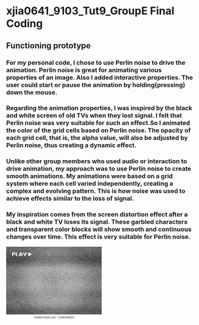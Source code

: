 # xjia0641_9103_Tut9_GroupE Final Coding
## Functioning prototype

### For my personal code, I chose to use Perlin noise to drive the animation. Perlin noise is great for animating various properties of an image. Also I added interactive properties. The user could start or pause the animation by holding(pressing) down the mouse.

### Regarding the animation properties, I was inspired by the black and white screen of old TVs when they lost signal. I felt that Perlin noise was very suitable for such an effect.So I animated the color of the grid cells based on Perlin noise. The opacity of each grid cell, that is, the alpha value, will also be adjusted by Perlin noise, thus creating a dynamic effect.

### Unlike other group members who used audio or interaction to drive animation, my approach was to use Perlin noise to create smooth animations. My animations were based on a grid system where each cell varied independently, creating a complex and evolving pattern. This is how noise was used to achieve effects similar to the loss of signal.

### My inspiration comes from the screen distortion effect after a black and white TV loses its signal. These garbled characters and transparent color blocks will show smooth and continuous changes over time. This effect is very suitable for Perlin noise.

![An image of a tv screen effect](readmeimages/images.jpg)

